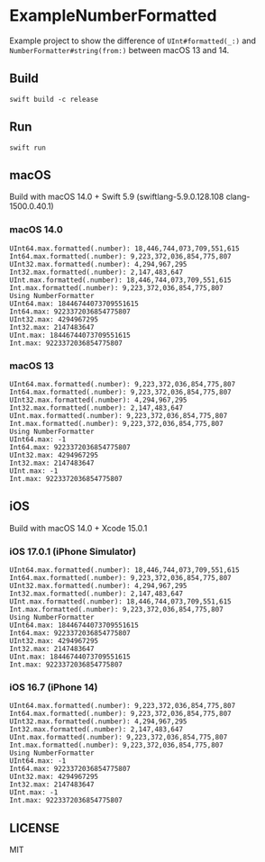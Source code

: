 # ExampleNumberFormatted

Example project to show the difference of `UInt#formatted(_:)` and `NumberFormatter#string(from:)` between macOS 13 and 14.

## Build

```console
swift build -c release
```

## Run

```console
swift run
```

## macOS

Build with macOS 14.0 + Swift 5.9 (swiftlang-5.9.0.128.108 clang-1500.0.40.1)

### macOS 14.0

```console
UInt64.max.formatted(.number): 18,446,744,073,709,551,615
Int64.max.formatted(.number): 9,223,372,036,854,775,807
UInt32.max.formatted(.number): 4,294,967,295
Int32.max.formatted(.number): 2,147,483,647
UInt.max.formatted(.number): 18,446,744,073,709,551,615
Int.max.formatted(.number): 9,223,372,036,854,775,807
Using NumberFormatter
UInt64.max: 18446744073709551615
Int64.max: 9223372036854775807
UInt32.max: 4294967295
Int32.max: 2147483647
UInt.max: 18446744073709551615
Int.max: 9223372036854775807
```

### macOS 13

```console
UInt64.max.formatted(.number): 9,223,372,036,854,775,807
Int64.max.formatted(.number): 9,223,372,036,854,775,807
UInt32.max.formatted(.number): 4,294,967,295
Int32.max.formatted(.number): 2,147,483,647
UInt.max.formatted(.number): 9,223,372,036,854,775,807
Int.max.formatted(.number): 9,223,372,036,854,775,807
Using NumberFormatter
UInt64.max: -1
Int64.max: 9223372036854775807
UInt32.max: 4294967295
Int32.max: 2147483647
UInt.max: -1
Int.max: 9223372036854775807
```

## iOS

Build with macOS 14.0 + Xcode 15.0.1

### iOS 17.0.1 (iPhone Simulator)

```
UInt64.max.formatted(.number): 18,446,744,073,709,551,615
Int64.max.formatted(.number): 9,223,372,036,854,775,807
UInt32.max.formatted(.number): 4,294,967,295
Int32.max.formatted(.number): 2,147,483,647
UInt.max.formatted(.number): 18,446,744,073,709,551,615
Int.max.formatted(.number): 9,223,372,036,854,775,807
Using NumberFormatter
UInt64.max: 18446744073709551615
Int64.max: 9223372036854775807
UInt32.max: 4294967295
Int32.max: 2147483647
UInt.max: 18446744073709551615
Int.max: 9223372036854775807
```

### iOS 16.7 (iPhone 14)

```
UInt64.max.formatted(.number): 9,223,372,036,854,775,807
Int64.max.formatted(.number): 9,223,372,036,854,775,807
UInt32.max.formatted(.number): 4,294,967,295
Int32.max.formatted(.number): 2,147,483,647
UInt.max.formatted(.number): 9,223,372,036,854,775,807
Int.max.formatted(.number): 9,223,372,036,854,775,807
Using NumberFormatter
UInt64.max: -1
Int64.max: 9223372036854775807
UInt32.max: 4294967295
Int32.max: 2147483647
UInt.max: -1
Int.max: 9223372036854775807
```

## LICENSE

MIT
